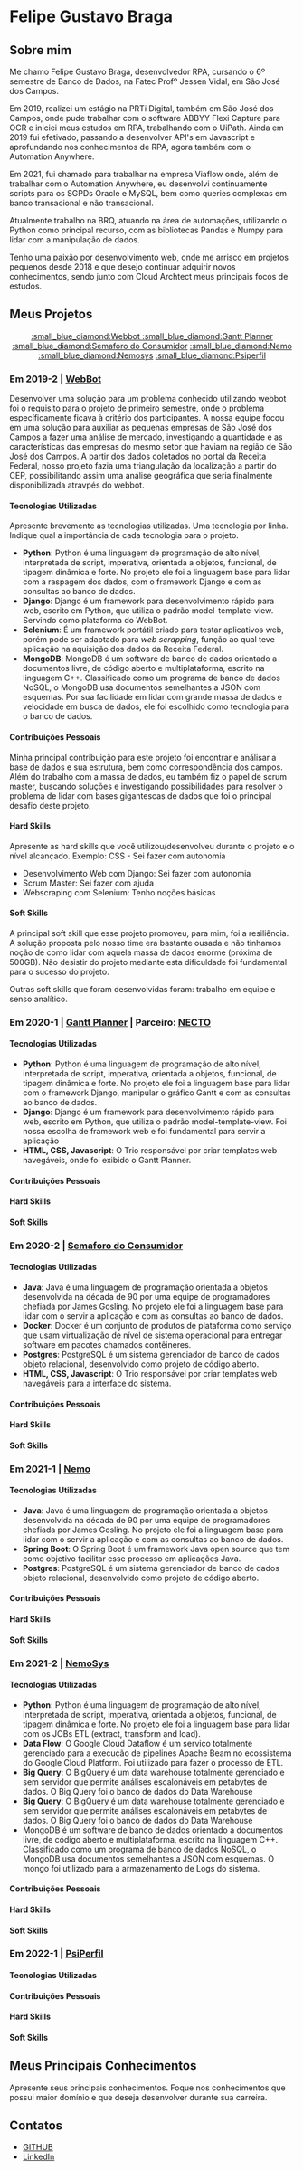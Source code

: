 # Felipe Gustavo Braga

## Sobre mim

Me chamo Felipe Gustavo Braga, desenvolvedor RPA, cursando o 6º semestre de Banco de Dados, na Fatec Profº Jessen Vidal, em São José dos Campos.

Em 2019, realizei um estágio na PRTi Digital, também em São José dos Campos, onde pude trabalhar com o software ABBYY Flexi Capture para OCR e iniciei meus estudos em RPA, trabalhando com o UiPath. Ainda em 2019 fui efetivado, passando a desenvolver API's em Javascript e aprofundando nos conhecimentos de RPA, agora também com o Automation Anywhere.

Em 2021, fui chamado para trabalhar na empresa Viaflow onde, além de trabalhar com o Automation Anywhere, eu desenvolvi continuamente scripts para os SGPDs Oracle e MySQL, bem como queries complexas em banco transacional e não transacional.

Atualmente trabalho na BRQ, atuando na área de automações, utilizando o Python como principal recurso, com as bibliotecas Pandas e Numpy para lidar com a manipulação de dados.

Tenho uma paixão por desenvolvimento web, onde me arrisco em projetos pequenos desde 2018 e que desejo continuar adquirir novos conhecimentos, sendo junto com Cloud Archtect meus principais focos de estudos.

## Meus Projetos

<div align="center">
      <p>
            <a href="#webbot"><span>:small_blue_diamond:</span>Webbot </a>
            <a href="#gantt"><span>:small_blue_diamond:</span>Gantt Planner</a>
            <a href="#semaforo"><span>:small_blue_diamond:</span>Semaforo do Consumidor</a>
            <a href="#nemo"><span>:small_blue_diamond:</span>Nemo</a>
            <a href="#nemosys"><span>:small_blue_diamond:</span>Nemosys</a>
            <a href="#psiperfil"><span>:small_blue_diamond:</span>Psiperfil</a>
      </p>
</div>

### Em 2019-2 | [WebBot](https://github.com/felipemessi/portifolio-fatec/tree/main/2019-2_Webbot)

Desenvolver uma solução para um problema conhecido utilizando webbot foi o requisito para o projeto de primeiro semestre, onde o problema específicamente ficava à critério dos participantes. A nossa equipe focou em uma solução para auxiliar as pequenas empresas de São José dos Campos a fazer uma análise de mercado, investigando a quantidade e as características das empresas do mesmo setor que haviam na região de São José dos Campos. A partir dos dados coletados no portal da Receita Federal, nosso projeto fazia uma triangulação da localização a partir do CEP, possibilitando assim uma análise geográfica que seria finalmente disponibilizada atravpés do webbot.

#### Tecnologias Utilizadas
Apresente brevemente as tecnologias utilizadas. Uma tecnologia por linha. Indique qual a importância de cada tecnologia para o projeto.

- <strong>Python</strong>: Python é uma linguagem de programação de alto nível, interpretada de script, imperativa, orientada a objetos, funcional, de tipagem dinâmica e forte. No projeto ele foi a linguagem base para lidar com a raspagem dos dados, com o framework Django e com as consultas ao banco de dados.
- <strong>Django</strong>: Django é um framework para desenvolvimento rápido para web, escrito em Python, que utiliza o padrão model-template-view. Servindo como plataforma do WebBot.
- <strong>Selenium</strong>: É um framework portátil criado para testar aplicativos web, porém pode ser adaptado para *web scrapping*, função ao qual teve aplicação na aquisição dos dados da Receita Federal.
- <strong>MongoDB</strong>: MongoDB é um software de banco de dados orientado a documentos livre, de código aberto e multiplataforma, escrito na linguagem C++. Classificado como um programa de banco de dados NoSQL, o MongoDB usa documentos semelhantes a JSON com esquemas. Por sua facilidade em lidar com grande massa de dados e velocidade em busca de dados, ele foi escolhido como tecnologia para o banco de dados.

#### Contribuições Pessoais

Minha principal contribuição para este projeto foi encontrar e análisar a base de dados e sua estrutura, bem como correspondência dos campos. Além do trabalho com a massa de dados, eu também fiz o papel de scrum master, buscando soluções e investigando possibilidades para resolver o problema de lidar com bases gigantescas de dados que foi o principal desafio deste projeto.

#### Hard Skills
Apresente as hard skills que você utilizou/desenvolveu durante o projeto e o nível alcançado. Exemplo: CSS - Sei fazer com autonomia

- Desenvolvimento Web com Django: Sei fazer com autonomia
- Scrum Master: Sei fazer com ajuda
- Webscraping com Selenium: Tenho noções básicas

#### Soft Skills

A principal soft skill que esse projeto promoveu, para mim, foi a resiliência. A solução proposta pelo nosso time era bastante ousada e não tinhamos noção de como lidar com aquela massa de dados enorme (próxima de 500GB). Não desistir do projeto mediante esta dificuldade foi fundamental para o sucesso do projeto.

Outras soft skills que foram desenvolvidas foram: trabalho em equipe e senso analítico.

### Em 2020-1 | [Gantt Planner](https://github.com/felipemessi/portifolio-fatec/tree/main/2020-1_GanttPlanner) | Parceiro: [NECTO](https://www.linkedin.com/company/nectosystems/?originalSubdomain=br)

#### Tecnologias Utilizadas

- <strong>Python</strong>: Python é uma linguagem de programação de alto nível, interpretada de script, imperativa, orientada a objetos, funcional, de tipagem dinâmica e forte. No projeto ele foi a linguagem base para lidar com o framework Django, manipular o gráfico Gantt e com as consultas ao banco de dados.
- <strong>Django</strong>: Django é um framework para desenvolvimento rápido para web, escrito em Python, que utiliza o padrão model-template-view. Foi nossa escolha de framework web e foi fundamental para servir a aplicação
- <strong>HTML, CSS, Javascript</strong>: O Trio responsável por criar templates web navegáveis, onde foi exibido o Gantt Planner.

#### Contribuições Pessoais



#### Hard Skills

#### Soft Skills

### Em 2020-2 | [Semaforo do Consumidor](https://github.com/felipemessi/portifolio-fatec/tree/main/2020-2_SemaforoConsumidor)

#### Tecnologias Utilizadas

- <strong>Java</strong>: Java é uma linguagem de programação orientada a objetos desenvolvida na década de 90 por uma equipe de programadores chefiada por James Gosling. No projeto ele foi a linguagem base para lidar com o servir a aplicação e com as consultas ao banco de dados.
- <strong>Docker</strong>: Docker é um conjunto de produtos de plataforma como serviço que usam virtualização de nível de sistema operacional para entregar software em pacotes chamados contêineres. 
- <strong>Postgres</strong>: PostgreSQL é um sistema gerenciador de banco de dados objeto relacional, desenvolvido como projeto de código aberto.
- <strong>HTML, CSS, Javascript</strong>: O Trio responsável por criar templates web navegáveis para a interface do sistema.

#### Contribuições Pessoais

#### Hard Skills

#### Soft Skills

### Em 2021-1 | [Nemo](https://github.com/felipemessi/portifolio-fatec/tree/main/2021-1_NemoAPI)

#### Tecnologias Utilizadas

- <strong>Java</strong>: Java é uma linguagem de programação orientada a objetos desenvolvida na década de 90 por uma equipe de programadores chefiada por James Gosling. No projeto ele foi a linguagem base para lidar com o servir a aplicação e com as consultas ao banco de dados.
- <strong>Spring Boot</strong>: O Spring Boot é um framework Java open source que tem como objetivo facilitar esse processo em aplicações Java.
- <strong>Postgres</strong>: PostgreSQL é um sistema gerenciador de banco de dados objeto relacional, desenvolvido como projeto de código aberto.

#### Contribuições Pessoais

#### Hard Skills

#### Soft Skills

### Em 2021-2 | [NemoSys](https://github.com/felipemessi/portifolio-fatec/tree/main/2021-2_nemosys)

#### Tecnologias Utilizadas

- <strong>Python</strong>: Python é uma linguagem de programação de alto nível, interpretada de script, imperativa, orientada a objetos, funcional, de tipagem dinâmica e forte. No projeto ele foi a linguagem base para lidar com os JOBs ETL (extract, transform and load).
- <strong>Data Flow</strong>: O Google Cloud Dataflow é um serviço totalmente gerenciado para a execução de pipelines Apache Beam no ecossistema do Google Cloud Platform. Foi utilizado para fazer o processo de ETL.
- <strong>Big Query</strong>: O BigQuery é um data warehouse totalmente gerenciado e sem servidor que permite análises escalonáveis em petabytes de dados. O Big Query foi o banco de dados do Data Warehouse
- <strong>Big Query</strong>: O BigQuery é um data warehouse totalmente gerenciado e sem servidor que permite análises escalonáveis em petabytes de dados. O Big Query foi o banco de dados do Data Warehouse
- MongoDB é um software de banco de dados orientado a documentos livre, de código aberto e multiplataforma, escrito na linguagem C++. Classificado como um programa de banco de dados NoSQL, o MongoDB usa documentos semelhantes a JSON com esquemas. O mongo foi utilizado para a armazenamento de Logs do sistema.

#### Contribuições Pessoais

#### Hard Skills

#### Soft Skills

### Em 2022-1 | [PsiPerfil](#)

#### Tecnologias Utilizadas

#### Contribuições Pessoais

#### Hard Skills

#### Soft Skills


## Meus Principais Conhecimentos
Apresente seus principais conhecimentos. Foque nos conhecimentos que possui maior domínio e que deseja desenvolver durante sua carreira.

## Contatos
* [GITHUB](https://github.com/felipemessi/)
* [LinkedIn](https://www.linkedin.com/in/felipegbraga/)






